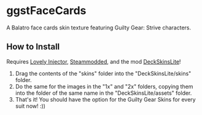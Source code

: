 # ggstFaceCards
A Balatro face cards skin texture featuring Guilty Gear: Strive characters. 

## How to Install

Requires [Lovely Injector](https://github.com/ethangreen-dev/lovely-injector), [Steammodded](), and the mod [DeckSkinsLite](https://github.com/Kekulism/DeckSkinsLite)! 

1. Drag the contents of the "skins" folder into the "DeckSkinsLite/skins" folder.
2. Do the same for the images in the "1x" and "2x" folders, copying them into the folder of the same name in the "DeckSkinsLite/assets" folder.
3. That's it! You should have the option for the Guilty Gear Skins for every suit now! :))

